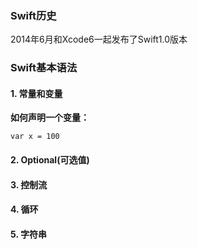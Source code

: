 ### Swift历史
2014年6月和Xcode6一起发布了Swift1.0版本

### Swift基本语法

 #### 1. 常量和变量

 **如何声明一个变量：**

 `
   var x = 100
 ` 


 #### 2. Optional(可选值)
 #### 3. 控制流
 #### 4. 循环
 #### 5. 字符串